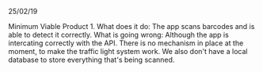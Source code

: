 25/02/19

Minimum Viable Product 1.
	What does it do: The app scans barcodes and is able to detect it correctly.
	What is going wrong: Although the app is intercating correctly with the API. There is no mechanism in place at the moment, to make the traffic light system work.
	We also don't have a local database to store everything that's being scanned.
